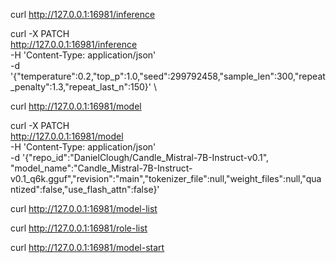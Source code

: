 <!-- INFERENCE -->

<!-- Get inference JSON -->
curl http://127.0.0.1:16981/inference

<!-- Change  sample_len -->
curl -X PATCH \
    http://127.0.0.1:16981/inference \
    -H 'Content-Type: application/json' \
    -d '{"temperature":0.2,"top_p":1.0,"seed":299792458,"sample_len":300,"repeat_penalty":1.3,"repeat_last_n":150}' \


<!-- CURRENT MODEL -->

<!-- Get current model JSON -->
curl http://127.0.0.1:16981/model

<!-- Change  quantized -->
curl -X PATCH \
    http://127.0.0.1:16981/model \
    -H 'Content-Type: application/json' \
    -d '{"repo_id":"DanielClough/Candle_Mistral-7B-Instruct-v0.1", "model_name":"Candle_Mistral-7B-Instruct-v0.1_q6k.gguf","revision":"main","tokenizer_file":null,"weight_files":null,"quantized":false,"use_flash_attn":false}'


<!-- MODEL LIST -->

<!-- Get model list JSON -->
curl http://127.0.0.1:16981/model-list


<!-- ROLE LIST -->

<!-- Get role list JSON -->
curl http://127.0.0.1:16981/role-list

<!-- RESTART -->

<!-- Get model-start -->
curl http://127.0.0.1:16981/model-start